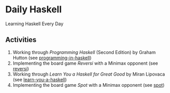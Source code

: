 # Daily Haskell

Learning Haskell Every Day

## Activities

1. Working through _Programming Haskell_ (Second Edition) by Graham Hutton (see [programming-in-haskell](programming-in-haskell/))
1. Implementing the board game _Reversi_ with a Minimax opponent (see [reversi](reversi/))
1. Working through _Learn You a Haskell for Great Good_ by Miran Lipovaca (see [learn-you-a-haskell](learn-you-a-haskell/))
1. Implementing the board game _Spot_ with a Minimax opponent (see [spot](spot/))
